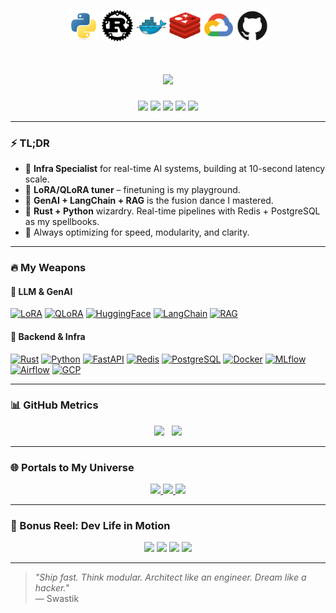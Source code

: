 <!-- 🎨 Logo Strip with Pulse -->
<p align="center">
  <img src="https://raw.githubusercontent.com/devicons/devicon/master/icons/python/python-original.svg" width="50" />
  <img src="https://raw.githubusercontent.com/devicons/devicon/master/icons/rust/rust-plain.svg" width="50" />
  <img src="https://raw.githubusercontent.com/devicons/devicon/master/icons/docker/docker-original.svg" width="50" />
  <img src="https://raw.githubusercontent.com/devicons/devicon/master/icons/redis/redis-original.svg" width="50" />
  <img src="https://raw.githubusercontent.com/devicons/devicon/master/icons/googlecloud/googlecloud-original.svg" width="50" />
  <img src="https://raw.githubusercontent.com/devicons/devicon/master/icons/github/github-original.svg" width="50" />
</p>

<!-- 🔥 Ultimate Typing Header -->
<h1 align="center">
  <img src="https://readme-typing-svg.demolab.com?font=Fira+Code&pause=900&color=FF00FF&center=true&vCenter=true&width=750&lines=🧙‍♂️+Swastik+Nandy+|+ML+Infra+Alchemist+%26+Code+Sorcerer;Rust+FastAPI+LLMs+%7C+LoRA+QLoRA+LangChain+%7C+MLOps+Automation+Ninja;Building+pipelines+that+think%2C+speak+%26+scale..." />
</h1>

<!-- 🌀 Gif Banner Row -->
<p align="center">
  <img src="https://media.giphy.com/media/Y4z9olnoVl5QI/giphy.gif" width="120" />
  <img src="https://media.giphy.com/media/iIqmM5tTjmpOB9mpbn/giphy.gif" width="100" />
  <img src="https://media.giphy.com/media/3o7aCTfyhYawdOXcFW/giphy.gif" width="100" />
  <img src="https://media.giphy.com/media/l3vRn3I4U7zU/giphy.gif" width="100" />
  <img src="https://media.giphy.com/media/h408T6Y5GfmXBKW62l/giphy.gif" width="100" />
</p>

---

### ⚡ TL;DR

- 🎯 **Infra Specialist** for real-time AI systems, building at 10-second latency scale.
- 🧪 **LoRA/QLoRA tuner** – finetuning is my playground.
- 🧠 **GenAI + LangChain + RAG** is the fusion dance I mastered.
- 🔧 **Rust + Python** wizardry. Real-time pipelines with Redis + PostgreSQL as my spellbooks.
- 🚀 Always optimizing for speed, modularity, and clarity.

---

### 🔥 My Weapons

#### 🧪 LLM & GenAI
[![LoRA](https://img.shields.io/badge/LoRA-FF66CC?style=for-the-badge&logo=openai)]()
[![QLoRA](https://img.shields.io/badge/QLoRA-9146FF?style=for-the-badge&logo=openai)]()
[![HuggingFace](https://img.shields.io/badge/HuggingFace-FFD21F?style=for-the-badge&logo=huggingface&logoColor=black)]()
[![LangChain](https://img.shields.io/badge/LangChain-000000?style=for-the-badge&logo=langchain)]()
[![RAG](https://img.shields.io/badge/RAG-Retrieval--Augmented-green?style=for-the-badge)]()

#### 🔧 Backend & Infra

[![Rust](https://img.shields.io/badge/Rust-black?style=for-the-badge&logo=rust&logoColor=white)]()
[![Python](https://img.shields.io/badge/Python-3776AB?style=for-the-badge&logo=python&logoColor=white)]()
[![FastAPI](https://img.shields.io/badge/FastAPI-00BA88?style=for-the-badge&logo=fastapi)]()
[![Redis](https://img.shields.io/badge/Redis-DC382D?style=for-the-badge&logo=redis)]()
[![PostgreSQL](https://img.shields.io/badge/PostgreSQL-336791?style=for-the-badge&logo=postgresql)]()
[![Docker](https://img.shields.io/badge/Docker-2496ED?style=for-the-badge&logo=docker)]()
[![MLflow](https://img.shields.io/badge/MLflow-0194E2?style=for-the-badge&logo=mlflow)]()
[![Airflow](https://img.shields.io/badge/Airflow-017CEE?style=for-the-badge&logo=apacheairflow)]()
[![GCP](https://img.shields.io/badge/GCP-4285F4?style=for-the-badge&logo=googlecloud)]()

---

### 📊 GitHub Metrics

<p align="center">
  <img src="https://github-readme-streak-stats.herokuapp.com/?user=swastiknandy&theme=radical" height="180px"/>
  &nbsp;
  <img src="https://github-readme-stats.vercel.app/api/top-langs/?username=swastiknandy&layout=compact&theme=radical" height="180px" />
</p>

---

### 🌐 Portals to My Universe

<p align="center">
  <a href="https://www.linkedin.com/in/swastik-nandy/">
    <img src="https://img.shields.io/badge/LinkedIn-%230077B5?style=for-the-badge&logo=linkedin&logoColor=white" />
  </a>
  <a href="https://huggingface.co/your-username">
    <img src="https://img.shields.io/badge/HuggingFace-%23FFD21F?style=for-the-badge&logo=huggingface&logoColor=black" />
  </a>
  <a href="https://yourdomain.dev">
    <img src="https://img.shields.io/badge/Portfolio-%23000000?style=for-the-badge&logo=github&logoColor=white" />
  </a>
</p>

---

### 🎥 Bonus Reel: Dev Life in Motion

<p align="center">
  <img src="https://media.giphy.com/media/VbnUQpnihPSIgIXuZv/giphy.gif" width="200" />
  <img src="https://media.giphy.com/media/LmNwrBhejkK9EFP504/giphy.gif" width="200" />
  <img src="https://media.giphy.com/media/fdLRGdM6XOFqZG8bVq/giphy.gif" width="200" />
  <img src="https://media.giphy.com/media/RpyJZrxzjV7rjDKcyC/giphy.gif" width="200" />
</p>

---

> _"Ship fast. Think modular. Architect like an engineer. Dream like a hacker."_  
> — Swastik
